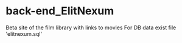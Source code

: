 # back-end_ElitNexum
Beta site of the film library with links to movies
For DB data exist file 'elitnexum.sql'
